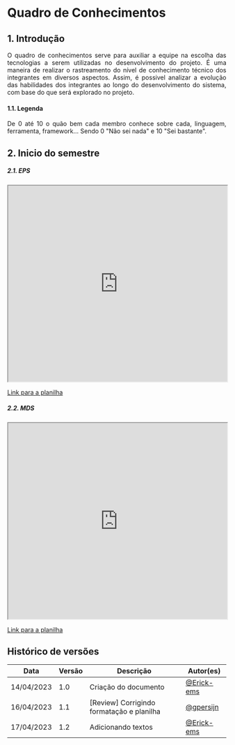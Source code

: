 # Quadro de Conhecimentos


## 1. Introdução

<p align="justify">
O quadro de conhecimentos serve para auxiliar a equipe na escolha das tecnologias
a serem utilizadas no desenvolvimento do projeto. É uma maneira de realizar o
rastreamento do nível de conhecimento técnico dos integrantes em diversos aspectos.
Assim, é possivel analizar a evolução das habilidades dos integrantes ao longo do
desenvolvimento do sistema, com base do que será explorado no projeto.
</p>

#### 1.1. Legenda

<p align="justify">
De 0 até 10 o quão bem cada membro conhece sobre cada, linguagem, ferramenta,
framework...
Sendo 0 "Não sei nada" e 10 "Sei bastante".
</p>

## 2. Inicio do semestre

##### 2.1. EPS

<iframe width="100%" height="450px" style={{minWidth: "640px", minHeight: "480px", backgroundColor: "#f4f4f4", border: "1px solid #efefef" }} src="https://docs.google.com/spreadsheets/d/1tATyScc1L-jDpMh6-EVM9ShE0iP0qzveJQU2fAw-Bpo/edit#gid=0"></iframe>

[Link para a planilha](https://docs.google.com/spreadsheets/d/1tATyScc1L-jDpMh6-EVM9ShE0iP0qzveJQU2fAw-Bpo/edit#gid=0)

##### 2.2. MDS

<iframe width="100%" height="450px" style={{minWidth: "640px", minHeight: "480px", backgroundColor: "#f4f4f4", border: "1px solid #efefef" }} src="https://docs.google.com/spreadsheets/d/15Twb3D9h2yhIhmJAZ1CEta_e71qJ29qsbvEYwetcjQ8/edit#gid=0"></iframe>

[Link para a planilha](https://docs.google.com/spreadsheets/d/15Twb3D9h2yhIhmJAZ1CEta_e71qJ29qsbvEYwetcjQ8/edit#gid=0)


## Histórico de versões

| Data       | Versão | Descrição                                 | Autor(es)                                  |
| ---------- | ------ | ----------------------------------------- | ------------------------------------------ |
| 14/04/2023 | 1.0    | Criação do documento                      | [@Erick-ems](https://github.com/Erick-ems) |
| 16/04/2023 | 1.1    | [Review] Corrigindo formatação e planilha | [@gpersijn](https://github.com/Erick-ems)  |
| 17/04/2023 | 1.2    | Adicionando textos | [@Erick-ems](https://github.com/Erick-ems) |
